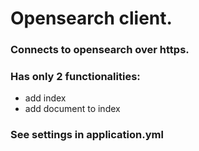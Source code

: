 # Opensearch client.

### Connects to opensearch over https.

### Has only 2 functionalities:
* add index
* add document to index

### See settings in application.yml